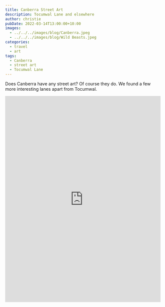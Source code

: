 ```yaml
---
title: Canberra Street Art
description: Tocumwal Lane and elsewhere
author: christie
pubDate: 2022-03-14T13:00:00+10:00
images:
  - ../../../images/blog/Canberra.jpeg
  - ../../../images/blog/Wild Beasts.jpeg
categories:
  - travel
  - art
tags:
  - Canberra
  - street art
  - Tocumwal Lane
---
```


Does Canberra have any street art? Of course they do. We found a few more interesting lanes apart from Tocumwal.

<iframe src="https://www.facebook.com/plugins/post.php?href=https%3A%2F%2Fwww.facebook.com%2Fchris1.tham%2Fposts%2Fpfbid02PPU1P9eHK7ozeDigumhY9rAZ94yU8RADwLpGfT4wNfUVEqKnC7yFHRMvMbe2wF3l&show_text=true&width=500" width="500" height="665" style="border:none;overflow:hidden" scrolling="no" frameborder="0" allowfullscreen="true" allow="autoplay; clipboard-write; encrypted-media; picture-in-picture; web-share"></iframe>
